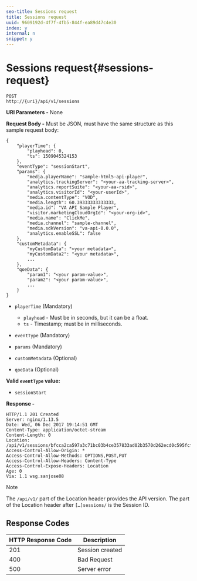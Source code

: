 ```yaml
---
seo-title: Sessions request
title: Sessions request
uuid: 9609192d-4f7f-4fb5-844f-ea89d47c4e30
index: y
internal: n
snippet: y
---
```


# Sessions request{#sessions-request}

<a id="section_tps_bqm_kcb"></a>

```
POST 
http://{uri}/api/v1/sessions
```

**URI Parameters -** None

**Request Body -** Must be JSON, must have the same structure as this sample request body: 

```
{ 
    "playerTime": { 
        "playhead": 0, 
        "ts": 1509045324153 
    }, 
    "eventType": "sessionStart", 
    "params": { 
        "media.playerName": "sample-html5-api-player", 
        "analytics.trackingServer": "<your-aa-tracking-server>", 
        "analytics.reportSuite": "<your-aa-rsid>", 
        "analytics.visitorId": "<your-userId>", 
        "media.contentType": "VOD", 
        "media.length": 60.39333333333333, 
        "media.id": "VA API Sample Player", 
        "visitor.marketingCloudOrgId": "<your-org-id>", 
        "media.name": "ClickMe", 
        "media.channel": "sample-channel", 
        "media.sdkVersion": "va-api-0.0.0", 
        "analytics.enableSSL": false 
    }, 
    "customMetadata": { 
        "myCustomData": "<your metadata>", 
        "myCustomData2": "<your metadata>", 
        ... 
    }, 
    "qoeData": { 
        "param1": "<your param-value>", 
        "param2": "<your param-value>", 
        ... 
    } 
}
```

* `playerTime` (Mandatory)

    * `playhead` - Must be in seconds, but it can be a float.
    * `ts` - Timestamp; must be in milliseconds.

* `eventType` (Mandatory)
* `params` (Mandatory) 
* `customMetadata` (Optional)
* `qoeData` (Optional)

**Valid `eventType` value:**

* `sessionStart`

**Response -**

```
HTTP/1.1 201 Created 
Server: nginx/1.13.5 
Date: Wed, 06 Dec 2017 19:14:51 GMT 
Content-Type: application/octet-stream 
Content-Length: 0 
Location: /api/v1/sessions/bfcca2ca597a3c71bc03b4ce357833ad02b3570d262ecd0c595fcf8f2ae4df58 
Access-Control-Allow-Origin: * 
Access-Control-Allow-Methods: OPTIONS,POST,PUT 
Access-Control-Allow-Headers: Content-Type 
Access-Control-Expose-Headers: Location 
Age: 0 
Via: 1.1 wsg.sanjose08
```

>[!NOTE]
>
>The `/api/v1/` part of the Location header provides the API version. The part of the Location header after `[…]sessions/` is the Session ID.

## Response Codes

|  HTTP Response Code  | Description  |
|---|---|
|  201  | Session created  |
|  400  | Bad Request  |
|  500  | Server error  |

